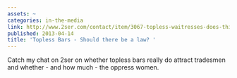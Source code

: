 ```yaml
---
assets: ~
categories: in-the-media
link: http://www.2ser.com/contact/item/3067-topless-waitresses-does-this-take-away-equality
published: 2013-04-14
title: 'Topless Bars - Should there be a law? '
---
```

Catch my chat on 2ser on whether topless bars really do attract tradesmen and whether - and how much - the oppress women. 